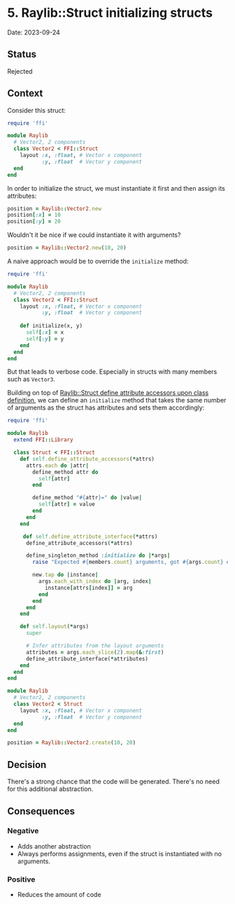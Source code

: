 # 5. Raylib::Struct initializing structs

Date: 2023-09-24

## Status

Rejected

## Context

Consider this struct:

```ruby
require 'ffi'

module Raylib
  # Vector2, 2 components
  class Vector2 < FFI::Struct
    layout :x, :float, # Vector x component
           :y, :float  # Vector y component
  end
end
```

In order to initialize the struct, we must instantiate it first and then assign its attributes:

```ruby
position = Raylib::Vector2.new
position[:x] = 10
position[:y] = 20
```

Wouldn't it be nice if we could instantiate it with arguments?

```ruby
position = Raylib::Vector2.new(10, 20)
```

A naive approach would be to override the `initialize` method:

```ruby
require 'ffi'

module Raylib
  # Vector2, 2 components
  class Vector2 < FFI::Struct
    layout :x, :float, # Vector x component
           :y, :float  # Vector y component
  
    def initialize(x, y)
      self[:x] = x
      self[:y] = y
    end
  end
end
```

But that leads to verbose code. Especially in structs with many members such as `Vector3`.

Building on top of [Raylib::Struct define attribute accessors upon class definition](0004-raylib-struct-define-attribute-accessors-upon-class-definition.md),
we can define an `initialize` method that takes the same number of arguments as the struct has attributes and sets them
accordingly:

```ruby
require 'ffi'

module Raylib
  extend FFI::Library

  class Struct < FFI::Struct
    def self.define_attribute_accessors(*attrs)
      attrs.each do |attr|
        define_method attr do
          self[attr]
        end

        define_method "#{attr}=" do |value|
          self[attr] = value
        end
      end
    end

     def self.define_attribute_interface(*attrs)
      define_attribute_accessors(*attrs)

      define_singleton_method :initialize do |*args|
        raise "Expected #{members.count} arguments, got #{args.count} #{args} #{self}" unless members.count == args.count

        new.tap do |instance|
          args.each_with_index do |arg, index|
            instance[attrs[index]] = arg
          end
        end
      end
    end

    def self.layout(*args)
      super

      # Infer attributes from the layout arguments
      attributes = args.each_slice(2).map(&:first)
      define_attribute_interface(*attributes)
    end
  end
end
```

```ruby
module Raylib
  # Vector2, 2 components
  class Vector2 < Struct
    layout :x, :float, # Vector x component
           :y, :float  # Vector y component
  end
end

position = Raylib::Vector2.create(10, 20)
```

## Decision

There's a strong chance that the code will be generated. There's no need for this additional abstraction.

## Consequences

### Negative

- Adds another abstraction
- Always performs assignments, even if the struct is instantiated with no arguments.

### Positive

- Reduces the amount of code
